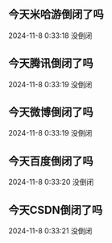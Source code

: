 ## 今天米哈游倒闭了吗

2024-11-8 0:33:18 没倒闭

## 今天腾讯倒闭了吗

2024-11-8 0:33:19 没倒闭

## 今天微博倒闭了吗

2024-11-8 0:33:19 没倒闭

## 今天百度倒闭了吗

2024-11-8 0:33:20 没倒闭

## 今天CSDN倒闭了吗

2024-11-8 0:33:21 没倒闭

